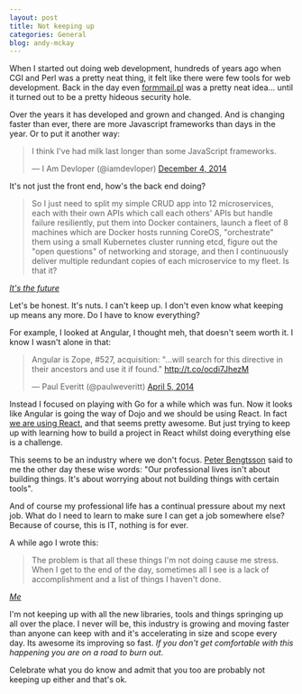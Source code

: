 ```yaml
---
layout: post
title: Not keeping up
categories: General
blog: andy-mckay
---
```


When I started out doing web development, hundreds of years ago when CGI and Perl was a pretty neat thing, it felt like there were few tools for web development. Back in the day even <a href="http://securitytracker.com/id/1001108">formmail.pl</a> was a pretty neat idea... until it turned out to be a pretty hideous security hole.

Over the years it has developed and grown and changed. And is changing faster than ever, there are more Javascript frameworks than days in the year. Or to put it another way:

<blockquote class="twitter-tweet" lang="en"><p lang="en" dir="ltr">I think I&#39;ve had milk last longer than some JavaScript frameworks.</p>&mdash; I Am Devloper (@iamdevloper) <a href="https://twitter.com/iamdevloper/status/540481335362875392">December 4, 2014</a></blockquote>
<script async src="//platform.twitter.com/widgets.js" charset="utf-8"></script>

It's not just the front end, how's the back end doing?

<blockquote>
So I just need to split my simple CRUD app into 12 microservices, each with their own APIs which call each others' APIs but handle failure resiliently, put them into Docker containers, launch a fleet of 8 machines which are Docker hosts running CoreOS, "orchestrate" them using a small Kubernetes cluster running etcd, figure out the "open questions" of networking and storage, and then I continuously deliver multiple redundant copies of each microservice to my fleet. Is that it?
</blockquote>
<cite><a href="http://blog.circleci.com/its-the-future/">It's the future</a></cite>

Let's be honest. It's nuts. I can't keep up. I don't even know what keeping up means any more. Do I have to know everything?

For example, I looked at Angular, I thought meh, that doesn't seem worth it. I know I wasn't alone in that:

<blockquote class="twitter-tweet" lang="en"><p lang="en" dir="ltr">Angular is Zope, #527, acquisition: &quot;…will search for this directive in their ancestors and use it if found.&quot; <a href="http://t.co/ocdi7JhezM">http://t.co/ocdi7JhezM</a></p>&mdash; Paul Everitt (@paulweveritt) <a href="https://twitter.com/paulweveritt/status/452460341990289408">April 5, 2014</a></blockquote>
<script async src="//platform.twitter.com/widgets.js" charset="utf-8"></script>

Instead I focused on playing with Go for a while which was fun. Now it looks like Angular is going the way of Dojo and we should be using React. In fact <a href="https://github.com/mozilla/payments-ui">we are using React</a>, and that seems pretty awesome. But just trying to keep up with learning how to build a project in React whilst doing everything else is a challenge.

This seems to be an industry where we don't focus. <a href="http://www.peterbe.com/">Peter Bengtsson</a> said to me the other day these wise words: "Our professional lives isn't about building things. It's about worrying about not building things with certain tools".

And of course my professional life has a continual pressure about my next job. What do I need to learn to make sure I can get a job somewhere else? Because of course, this is IT, nothing is for ever.

A while ago I wrote this:

<blockquote>
The problem is that all these things I'm not doing cause me stress. When I get to the end of the day, sometimes all I see is a lack of accomplishment and a list of things I haven't done.
</blockquote>
<cite><a href="http://www.agmweb.ca/2013-01-03-doing-less-in-the-new-year/">Me</a></cite>

I'm not keeping up with all the new libraries, tools and things springing up all over the place. I never will be, this industry is growing and moving faster than anyone can keep with and it's accelerating in size and scope every day. Its awesome its improving so fast. *If you don't get comfortable with this happening you are on a road to burn out*.

Celebrate what you do know and admit that you too are probably not keeping up either and that's ok.
